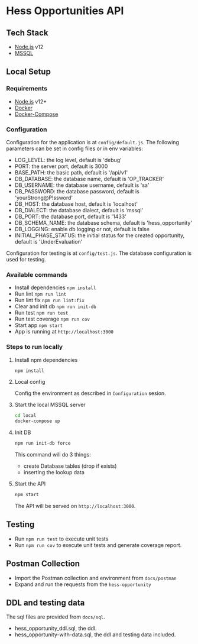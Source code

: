 # Hess Opportunities API

## Tech Stack

- [Node.js](https://nodejs.org/) v12
- [MSSQL](https://www.microsoft.com/en-us/sql-server)

## Local Setup

### Requirements

- [Node.js](https://nodejs.org/en/) v12+
- [Docker](https://www.docker.com/)
- [Docker-Compose](https://docs.docker.com/compose/install/)

### Configuration

Configuration for the application is at `config/default.js`.
The following parameters can be set in config files or in env variables:
- LOG_LEVEL: the log level, default is 'debug'
- PORT: the server port, default is 3000
- BASE_PATH: the basic path, default is '/api/v1'
- DB_DATABASE: the database name, default is 'OP_TRACKER'
- DB_USERNAME: the database username, default is 'sa'
- DB_PASSWORD: the database password, default is 'yourStrong@P!ssword'
- DB_HOST: the database host, default is 'localhost'
- DB_DIALECT: the database dialect, default is 'mssql'
- DB_PORT: the database port, default is '1433'
- DB_SCHEMA_NAME: the database schema, default is 'hess_opportunity'
- DB_LOGGING: enable db logging or not, default is false
- INITIAL_PHASE_STATUS: the initial status for the created opportunity, default is 'UnderEvaluation' 

Configuration for testing is at `config/test.js`. The database configuration is used for testing.

### Available commands
- Install dependencies `npm install`
- Run lint `npm run lint`
- Run lint fix `npm run lint:fix`
- Clear and init db `npm run init-db`
- Run test `npm run test`
- Run test coverage `npm run cov`
- Start app `npm start`
- App is running at `http://localhost:3000`

### Steps to run locally

1. Install npm dependencies

   ```bash
   npm install
   ```

2. Local config

   Config the environment as described in `Configuration` sesion.

3. Start the local MSSQL server

   ```bash
   cd local
   docker-compose up
   ```

4. Init DB

   ```bash
   npm run init-db force
   ```

   This command will do 3 things:

   - create Database tables (drop if exists)
   - inserting the lookup data

5. Start the API

   ```bash
   npm start
   ```

   The API will be served on `http://localhost:3000`.

## Testing

- Run `npm run test` to execute unit tests
- Run `npm run cov` to execute unit tests and generate coverage report.

## Postman Collection

- Import the Postman collection and environment  from `docs/postman`
- Expand and run the requests from the `hess-opportunity`

## DDL and testing data
The sql files are provided from `docs/sql`.
- hess_opportunity_ddl.sql, the ddl.
- hess_opportunity-with-data.sql, the ddl and testing data included.
